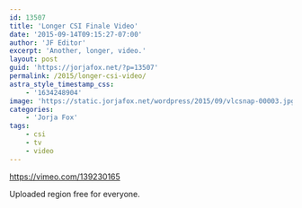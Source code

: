 ```yaml
---
id: 13507
title: 'Longer CSI Finale Video'
date: '2015-09-14T09:15:27-07:00'
author: 'JF Editor'
excerpt: 'Another, longer, video.'
layout: post
guid: 'https://jorjafox.net/?p=13507'
permalink: /2015/longer-csi-video/
astra_style_timestamp_css:
    - '1634248904'
image: 'https://static.jorjafox.net/wordpress/2015/09/vlcsnap-00003.jpg'
categories:
    - 'Jorja Fox'
tags:
    - csi
    - tv
    - video
---
```


https://vimeo.com/139230165

Uploaded region free for everyone.